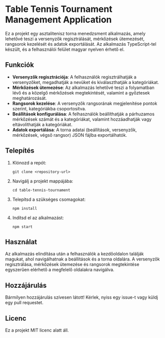# Table Tennis Tournament Management Application

Ez a projekt egy asztalitenisz torna menedzsment alkalmazás, amely lehetővé teszi a versenyzők regisztrálását, mérkőzések ütemezését, rangsorok kezelését és adatok exportálását. Az alkalmazás TypeScript-tel készült, és a felhasználói felület magyar nyelven érhető el.

## Funkciók

- **Versenyzők regisztrációja**: A felhasználók regisztrálhatják a versenyzőket, megadhatják a nevüket és kiválaszthatják a kategóriákat.
- **Mérkőzések ütemezése**: Az alkalmazás lehetővé teszi a folyamatban lévő és a közelgő mérkőzések megtekintését, valamint a győztesek meghatározását.
- **Rangsorok kezelése**: A versenyzők rangsorának megjelenítése pontok szerint, kategóriákba csoportosítva.
- **Beállítások konfigurálása**: A felhasználók beállíthatják a párhuzamos mérkőzések számát és a kategóriákat, valamint hozzáadhatják vagy eltávolíthatják a kategóriákat.
- **Adatok exportálása**: A torna adatai (beállítások, versenyzők, mérkőzések, végső rangsor) JSON fájlba exportálhatók.

## Telepítés

1. Klónozd a repót:
   ```
   git clone <repository-url>
   ```
2. Navigálj a projekt mappájába:
   ```
   cd table-tennis-tournament
   ```
3. Telepítsd a szükséges csomagokat:
   ```
   npm install
   ```
4. Indítsd el az alkalmazást:
   ```
   npm start
   ```

## Használat

Az alkalmazás elindítása után a felhasználók a kezdőoldalon találják magukat, ahol navigálhatnak a beállítások és a torna oldalára. A versenyzők regisztrálása, mérkőzések ütemezése és rangsorok megtekintése egyszerűen elérhető a megfelelő oldalakra navigálva.

## Hozzájárulás

Bármilyen hozzájárulás szívesen látott! Kérlek, nyiss egy issue-t vagy küldj egy pull requestet.

## Licenc

Ez a projekt MIT licenc alatt áll.